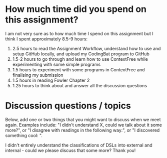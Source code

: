 #  How much time did you spend on this assignment?
I am not very sure as to how much time I spend on this assignment but I think I spent approximately 8.5-9 hours:
1) 2.5 hours to read the Assignment Workflow, understand how to use and setup GitHub locally, and upload my CodingBat program to GitHub
2) 1.5-2 hours to go through and learn how to use ContextFree while experimenting with some simple programs
3) 1.5 hours to experiment with some programs in ContextFree and finalising my submission
4) 1.5 hours in reading Fowler Chapter 2
5) 1.25 hours to think about and answer all the discussion questions
# Discussion questions / topics
Below, add one or two things that you might want to discuss when we meet again.
Examples include: "I didn't understand X, could we talk about it some more?", or
"I disagree with readings in the following way:", or "I discovered something
cool: ".

I didn't entirely understand the classifications of DSLs into external and internal - could we please discuss that some more? Thank you!
